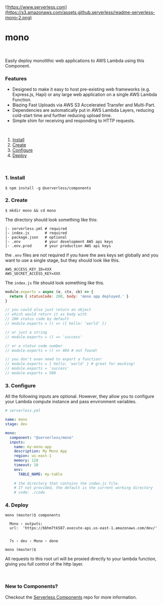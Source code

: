 ![https://www.serverless.com](https://s3.amazonaws.com/assets.github.serverless/readme-serverless-mono-2.png)

# mono

&nbsp;

Easily deploy monolithic web applications to AWS Lambda using this Component.

### Features

* Designed to make it easy to host pre-existing web frameworks (e.g. Express.js, Hapi) or any large web application on a single AWS Lambda Function.
* Blazing Fast Uploads via AWS S3 Accelerated Transfer and Multi-Part.
* Dependencies are automatically put in AWS Lambda Layers, reducing cold-start time and further reducing upload time.
* Simple shim for receiving and responding to HTTP requests.

&nbsp;

1. [Install](#1-install)
2. [Create](#2-create)
3. [Configure](#3-configure)
4. [Deploy](#4-deploy)

&nbsp;


### 1. Install

```console
$ npm install -g @serverless/components
```

### 2. Create

```console
$ mkdir mono && cd mono
```

The directory should look something like this:


```
|- serverless.yml # required
|- index.js       # required
|- package.json   # optional
|- .env           # your development AWS api keys
|- .env.prod      # your production AWS api keys
```

the `.env` files are not required if you have the aws keys set globally and you want to use a single stage, but they should look like this.

```
AWS_ACCESS_KEY_ID=XXX
AWS_SECRET_ACCESS_KEY=XXX
```

The `index.js` file should look something like this.

```js
module.exports = async (e, ctx, cb) => {
  return { statusCode: 200, body: 'mono app deployed.' }
}

// you could also just return an object
// which would return it as body with
// 200 status code by default
// module.exports = () => ({ hello: 'world' })

// or just a string
// module.exports = () => 'success'

// or a status code number
// module.exports = () => 404 # not found!

// you don't even need to export a function!
// module.exports = { hello: 'world' } # great for mocking!
// module.exports = 'success'
// module.exports = 500
```

### 3. Configure

All the following inputs are optional. However, they allow you to configure your Lambda compute instance and pass environment variables.

```yml
# serverless.yml

name: mono
stage: dev

mono:
  component: "@serverless/mono"
  inputs:
    name: my-mono-app
    description: My Mono App
    region: us-east-1
    memory: 128
    timeout: 10
    env:
      TABLE_NAME: my-table
    
    # the directory that contains the index.js file.
    # If not provided, the default is the current working directory
    # code: ./code


```

### 4. Deploy

```console
mono (master)$ components

  Mono › outputs:
  url:  'https://bbhm7tk587.execute-api.us-east-1.amazonaws.com/dev/'


  7s › dev › Mono › done

mono (master)$
```

All requests to this root url will be proxied directly to your lambda function, giving you full control of the http layer.

&nbsp;

### New to Components?

Checkout the [Serverless Components](https://github.com/serverless/components) repo for more information.
